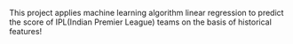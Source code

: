 This project applies machine learning algorithm linear regression to predict the
score of IPL(Indian Premier League) teams on the basis of historical features!

